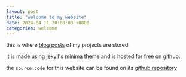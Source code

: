 ```yaml
---
layout: post
title: "welcome to my website"
date: 2024-04-11 20:08:03 +0800
categories: welcome
---
```


this is where [blog posts][home] of my projects are stored.

it is made using [jekyll][jekyll]'s [minima][minima] theme and is hosted for free on [github][github].

the `source code` for this website can be found on its [github repository][github repo]

[home]: /
[jekyll]: https://jekyllrb.com/
[minima]: https://github.com/jekyll/minima
[github]: https://github.com
[github repo]: https://github.com/de-soot/de-soot.github.io

<script src="https://giscus.app/client.js"
        data-repo="de-soot/de-soot.github.io"
        data-repo-id="R_kgDOK6_5tA"
        data-category="Announcements"
        data-category-id="DIC_kwDOK6_5tM4CflCT"
        data-mapping="title"
        data-strict="1"
        data-reactions-enabled="1"
        data-emit-metadata="0"
        data-input-position="top"
        data-theme="preferred_color_scheme"
        data-lang="en"
        data-loading="lazy"
        crossorigin="anonymous"
        async>
</script>
